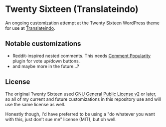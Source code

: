 # Twenty Sixteen (Translateindo)

An ongoing customization attempt at the Twenty Sixteen WordPress theme for use at [Translateindo](https://www.translateindo.com).

## Notable customizations

* Reddit-inspired nested comments. This needs [Comment Popularity](https://github.com/BobbyWibowo/comment-popularity) plugin for vote up/down buttons.
* and maybe more in the future...?

## License

The original Twenty Sixteen used [GNU General Public License v2](http://www.gnu.org/licenses/gpl-2.0.html) or [later](https://www.gnu.org/licenses/gpl-3.0.html), so all of my current and future customizations in this repository use and will use the same license as well.

Honestly though, I'd have preferred to be using a "do whatever you want with this, just don’t sue me" license (MIT), but oh well.
